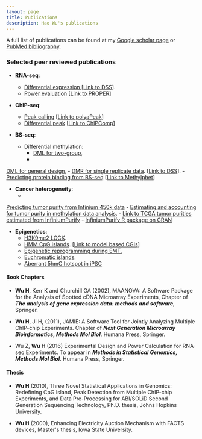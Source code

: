 ```yaml
---
layout: page
title: Publications
description: Hao Wu's publications
---
```


A full list of publications can be found at my
<a href="http://scholar.google.com/citations?user=tZuI7loAAAAJ&hl=en">Google scholar page</a>
or
<a href="http://www.ncbi.nlm.nih.gov/sites/myncbi/hao.wu.5/bibliography/47862678/public/?sort=date&direction=descending">PubMed bibliography</a>.
<p><p>



### Selected peer reviewed publications
- **RNA-seq**:
	- <a href="http://www.ncbi.nlm.nih.gov/pubmed/23001152">Differential expression </a> [<a href="http://bioconductor.org/packages/release/bioc/html/DSS.html">Link to DSS</a>].
	- <a href="http://www.ncbi.nlm.nih.gov/pubmed/25273110">Power evaluation</a> [<a href="http://bioconductor.org/packages/release/bioc/html/PROPER.html">Link to PROPER</a>]

- **ChIP-seq**:
	- <a href="http://www.ncbi.nlm.nih.gov/pubmed/24608116">Peak calling</a>
[<a href="http://web1.sph.emory.edu/users/hwu30/software/polyaPeak.html">Link to polyaPeak</a>]
	- <a href="http://www.ncbi.nlm.nih.gov/pubmed/25682068">Differential peak</a>
[<a href="http://bioconductor.org/packages/devel/bioc/html/ChIPComp.html">Link to ChIPComp</a>]

- **BS-seq**:
	- Differential methylation: 
		- <a href="http://nar.oxfordjournals.org/lookup/pmid?view=long&pmid=24561809">DML for two-group</a>,
		- <a href="http://bioinformatics.oxfordjournals.org/content/early/2016/01/27/bioinformatics.btw026.abstract">
DML for general design</a>,
		- <a href="http://nar.oxfordjournals.org/content/early/2015/07/15/nar.gkv715.abstract">
DMR for single replicate data</a>.
 [<a href="http://bioconductor.org/packages/release/bioc/html/DSS.html">Link to DSS</a>].
		- <a href="http://www.ncbi.nlm.nih.gov/pubmed/25722376">Predicting protein binding from BS-seq</a>
[<a href="https://github.com/benliemory/Methylphet">Link to Methylphet</a>]

- **Cancer heterogeneity**:
	- <a href="http://www.ncbi.nlm.nih.gov/pubmed/?term=Predicting+tumor+purity+from+methylation+microarray+data">
Predicting tumor purity from Infinium 450k data</a>
	- <a href="https://genomebiology.biomedcentral.com/articles/10.1186/s13059-016-1143-5">
Estimating and accounting for tumor purity in methylation data analysis</a>.
		- <a href="https://zenodo.org/record/253193#.WMC8-3iZ6bk">Link to TCGA tumor purities estimated from InfiniumPurify</a>
		- <a href="https://cran.r-project.org/web/packages/InfiniumPurify/index.html">InfiniumPurify R package on CRAN</a>

- **Epigenetics**:
	- <a href="http://www.ncbi.nlm.nih.gov/pubmed/19151716">H3K9me2 LOCK</a>.
	- <a href="http://www.ncbi.nlm.nih.gov/pubmed/20212320">HMM CpG islands</a>.
[<a href="http://web1.sph.emory.edu/users/hwu30/software/makeCGI/index.html">Link to model based CGIs</a>]
	- <a href="http://www.ncbi.nlm.nih.gov/pubmed/21725293">Epigenetic reprogramming during EMT.</a>
	- <a href="http://www.ncbi.nlm.nih.gov/pubmed/23102236">Euchromatic islands</a>.
	- <a href="http://www.ncbi.nlm.nih.gov/pubmed/23685628">Aberrant 5hmC hotspot in iPSC</a>


#### Book Chapters
- **Wu H**, Kerr K and Churchill GA (2002), MAANOVA:
 A Software Package for the Analysis of Spotted cDNA Microarray Experiments, 
    Chapter of <i><b> The analysis of gene expression data: methods and software</i></b>, Springer.
    
- <b>Wu H</b>, Ji H, (2011), JAMIE: A Software Tool for Jointly Analyzing Multiple ChIP-chip Experiments.
Chapter of <i><b>Next Generation Microarray Bioinformatics, Methods Mol Biol</b></i>. Humana Press, Springer.

- Wu Z, <b>Wu H</b> (2016) Experimental Design and Power Calculation for RNA-seq Experiments.
To appear in <b><i>Methods in Statistical Genomics, Methods Mol Biol</i></b>. Humana Press, Springer.

#### Thesis
- <b> Wu H</b> (2010), Three Novel Statistical Applications in Genomics: Redefining CpG Island,
  Peak Detection from Multiple ChIP-chip Experiments, and Data Pre-Processing for ABI/SOLiD
  Second Generation Sequencing Technology, Ph.D. thesis, Johns Hopkins University.

- <b> Wu H</b> (2000), Enhancing Electricity Auction Mechanism with FACTS devices,
  Master's thesis, Iowa State University.
